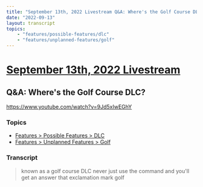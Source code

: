 ```yaml
---
title: "September 13th, 2022 Livestream Q&A: Where's the Golf Course DLC?"
date: "2022-09-13"
layout: transcript
topics:
    - "features/possible-features/dlc"
    - "features/unplanned-features/golf"
---
```

# [September 13th, 2022 Livestream](../2022-09-13.md)
## Q&A: Where's the Golf Course DLC?
https://www.youtube.com/watch?v=9Jd5xIwEGhY

### Topics
* [Features > Possible Features > DLC](../topics/features/possible-features/dlc.md)
* [Features > Unplanned Features > Golf](../topics/features/unplanned-features/golf.md)

### Transcript

> known as a golf course DLC never just use the command and you'll get an answer that exclamation mark golf
